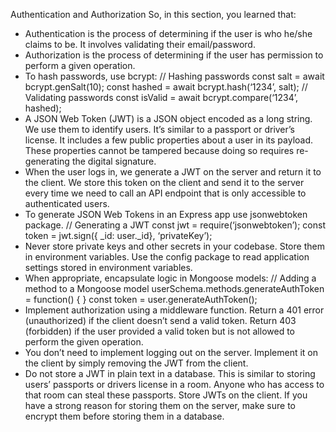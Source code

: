 Authentication and Authorization
So, in this section, you learned that:

- Authentication is the process of determining if the user is who he/she claims to
  be. It involves validating their email/password.
- Authorization is the process of determining if the user has permission to perform
  a given operation.
- To hash passwords, use bcrypt:
  // Hashing passwords
  const salt = await bcrypt.genSalt(10);
  const hashed = await bcrypt.hash(‘1234’, salt);
  // Validating passwords
  const isValid = await bcrypt.compare(‘1234’, hashed);
- A JSON Web Token (JWT) is a JSON object encoded as a long string. We use
  them to identify users. It’s similar to a passport or driver’s license. It includes a
  few public properties about a user in its payload. These properties cannot be
  tampered because doing so requires re-generating the digital signature.
- When the user logs in, we generate a JWT on the server and return it to the
  client. We store this token on the client and send it to the server every time we
  need to call an API endpoint that is only accessible to authenticated users.
- To generate JSON Web Tokens in an Express app use jsonwebtoken package.
  // Generating a JWT
  const jwt = require(‘jsonwebtoken’);
  const token = jwt.sign({ \_id: user.\_id}, ‘privateKey’);
- Never store private keys and other secrets in your codebase. Store them in
  environment variables. Use the config package to read application settings
  stored in environment variables.
- When appropriate, encapsulate logic in Mongoose models:
  // Adding a method to a Mongoose model
  userSchema.methods.generateAuthToken = function() {
  }
  const token = user.generateAuthToken();
- Implement authorization using a middleware function. Return a 401 error
  (unauthorized) if the client doesn’t send a valid token. Return 403 (forbidden) if
  the user provided a valid token but is not allowed to perform the given operation.
- You don’t need to implement logging out on the server. Implement it on the client
  by simply removing the JWT from the client.
- Do not store a JWT in plain text in a database. This is similar to storing users’
  passports or drivers license in a room. Anyone who has access to that room can
  steal these passports. Store JWTs on the client. If you have a strong reason for
  storing them on the server, make sure to encrypt them before storing them in a
  database.
